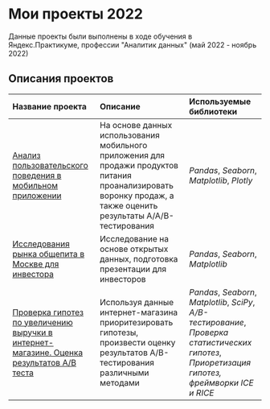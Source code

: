 # Мои проекты 2022

Данные проекты были выполнены в ходе обучения в Яндекс.Практикуме, профессии "Аналитик данных" (май 2022 - ноябрь 2022)

## Описания проектов

| Название проекта | Описание | Используемые библиотеки | 
| :---------------------- | :---------------------- | :---------------------- |
| [Анализ пользовательского поведения в мобильном приложении](https://github.com/MaiiaDeiko/My_skills_in_Data_Analytics/tree/main/project_10) | На основе данных использования мобильного приложения для продажи продуктов питания проанализировать воронку продаж, а также оценить результаты A/A/B-тестирования | *Pandas*,   *Seaborn*,    *Matplotlib*,  *Plotly*|
| [Исследования рынка общепита в Москве для инвестора](https://github.com/MaiiaDeiko/My_skills_in_Data_Analytics/tree/main/project_9) | Исследование на основе открытых данных, подготовка презентации для инвесторов| *Pandas*,   *Seaborn*,    *Matplotlib*|
| [Проверка гипотез по увеличению выручки в интернет-магазине. Оценка результатов A/B теста](https://github.com/MaiiaDeiko/My_skills_in_Data_Analytics/tree/main/project_8) | Используя данные интернет-магазина приоритезировать гипотезы, произвести оценку результатов A/B-тестирования различными методами | *Pandas*,   *Seaborn*,    *Matplotlib*,  *SciPy*, *A/B-тестирование*, *Проверка статистических гипотез*, *Приоретизация гипотез, фреймворки ICE и RICE*|
